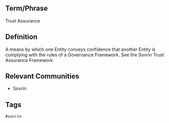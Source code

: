 ## Term/Phrase
Trust Assurance

## Definition
A means by which one Entity conveys confidence that another Entity is complying with the rules of a Governance Framework. See the Sovrin Trust Assurance Framework.

## Relevant Communities
* Sovrin

## Tags
```
#sovrin
```
